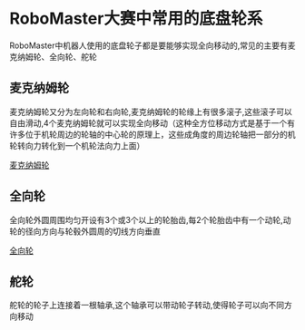 # **RoboMaster大赛中常用的底盘轮系**
RoboMaster中机器人使用的底盘轮子都是要能够实现全向移动的,常见的主要有麦克纳姆轮、全向轮、舵轮

## **麦克纳姆轮**
麦克纳姆轮又分为左向轮和右向轮,麦克纳姆轮的轮缘上有很多滚子,这些滚子可以自由滑动,4个麦克纳姆轮就可以实现全向移动（这种全方位移动方式是基于一个有许多位于机轮周边的轮轴的中心轮的原理上，这些成角度的周边轮轴把一部分的机轮转向力转化到一个机轮法向力上面）

[麦克纳姆轮](https://baike.baidu.com/item/%E9%BA%A6%E5%85%8B%E7%BA%B3%E5%A7%86%E8%BD%AE/3827219)

## **全向轮**
全向轮外圆周围均匀开设有3个或3个以上的轮胎齿,每2个轮胎齿中有一个动轮,动轮的径向方向与轮毂外圆周的切线方向垂直

[全向轮](https://baike.baidu.com/item/%E5%85%A8%E5%90%91%E8%BD%AE)

## **舵轮**
舵轮的轮子上连接着一根轴承,这个轴承可以带动轮子转动,使得轮子可以向不同方向移动

